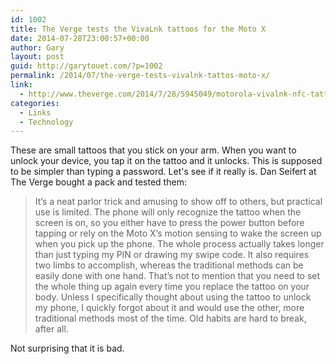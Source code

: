 ```yaml
---
id: 1002
title: The Verge tests the VivaLnk tattoos for the Moto X
date: 2014-07-28T23:00:57+00:00
author: Gary
layout: post
guid: http://garytouet.com/?p=1002
permalink: /2014/07/the-verge-tests-vivalnk-tattos-moto-x/
link:
  - http://www.theverge.com/2014/7/28/5945049/motorola-vivalnk-nfc-tattoo-review
categories:
  - Links
  - Technology
---
```


These are small tattoos that you stick on your arm. When you want to unlock your device, you tap it on the tattoo and it unlocks. This is supposed to be simpler than typing a password. Let's see if it really is. Dan Seifert at The Verge bought a pack and tested them:
<blockquote>It’s a neat parlor trick and amusing to show off to others, but practical use is limited. The phone will only recognize the tattoo when the screen is on, so you either have to press the power button before tapping or rely on the Moto X’s motion sensing to wake the screen up when you pick up the phone. The whole process actually takes longer than just typing my PIN or drawing my swipe code. It also requires two limbs to accomplish, whereas the traditional methods can be easily done with one hand. That’s not to mention that you need to set the whole thing up again every time you replace the tattoo on your body. Unless I specifically thought about using the tattoo to unlock my phone, I quickly forgot about it and would use the other, more traditional methods most of the time. Old habits are hard to break, after all.</blockquote>

Not surprising that it is bad.
